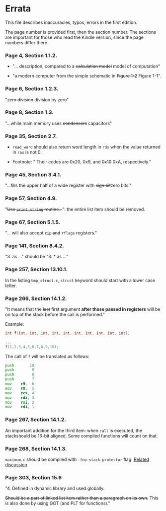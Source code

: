 # Errata

This file describes inaccuracies, typos, errors in the first edition.

The page number is provided first, then the section number. The sections are
important for those who read the Kindle version, since the page numbers differ
there. 


### Page 4, Section 1.1.2.
* "... description, compared to a ~~calculation model~~ model of computation"

* "a modern computer from the simple schematic in ~~Figure 1-2~~ Figure 1-1".

### Page 6, Section 1.2.3.

"~~zero division~~ division by zero"

### Page 8, Section 1.3. 

"...while main memory uses ~~condensers~~ capacitors"

### Page 35, Section 2.7.

* `read_word` should also return word length in `rdx` when the value
  returned in `rax` is not 0.

* Footnote: 
" Their codes are 0x20, 0x9, and ~~0x10~~ 0xA, respectively."


### Page 45, Section 3.4.1.

"...fills the upper half of a wide register with ~~sign bit~~zero bits!"

### Page 57, Section 4.9.  

"~~Use `print_string` routine...~~": the entire list item should be removed.

### Page 67, Section 5.1.5. 

"... will also accept ~~`rip` and~~ `rflags` register~~s~~."

### Page 141, Section 8.4.2.

"3. as ..." should be "3. * as ..."

### Page 257, Section 13.10.1. 

In the listing `bmp_struct.c`, `struct` keyword should start with a lower case letter.

### Page 266, Section 14.1.2.

"It means that the ~~last~~ first argument __after those passed in registers__ will be on top of the stack before the call is performed."

Example:

```c
int f(int, int, int, int, int, int, int, int, int, int);

...
f(1,2,3,4,5,6,7,8,9,10);
```

The call of `f` will be translated as follows:

```asm
push       10 
push        9
push        8
push        7
mov    r9,  6
mov    r8,  5
mov    rcx, 4
mov    rdx, 3
mov    rsi, 2
mov    rdi, 1 
```

### Page 267, Section 14.1.2.

An important addition for the third item: when `call` is executed, the stackshould be 16-bit aligned. Some compiled functions will count on that. 

### Page 268, Section 14.1.3.

`maximum.c` should be compiled with `-fno-stack-protector` flag. [Related discussion](https://github.com/Apress/low-level-programming/issues/28)

### Page 303, Section 15.6

"4. Defined in dynamic library and used globally.

~~Should be a part of linked list item rather than a paragraph on its own.~~ This is also done by using GOT (and PLT for functions)."
